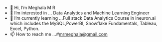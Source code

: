 - 👋 Hi, I’m Meghala M R
- 👀 I’m interested in ... Data Analytics  and  Machine Learning Engineer
- 🌱 I’m currently learning ...Full stack Data Analytics Course in ineuron.ai which includes the MySQL,PowerBI, Snowflake Fundamentals, Tableau, Excel, Python. 
- 📫 How to reach me ...#mrmeghala@gmail.com

<!---
Meghalamr/Meghalamr is a ✨ special ✨ repository because its `README.md` (this file) appears on your GitHub profile.
You can click the Preview link to take a look at your changes.
--->
